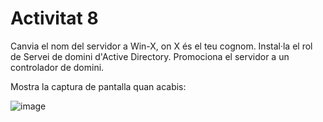 # Activitat 8

Canvia el nom del servidor a Win-X, on X és el teu cognom.
Instal·la el rol de Servei de domini d'Active Directory.
Promociona el servidor a un controlador de domini.

Mostra la captura de pantalla quan acabis:

![image](https://github.com/XaSaFa/MP04/assets/110727546/a8057179-da41-4164-959b-bba4b890aabf)

